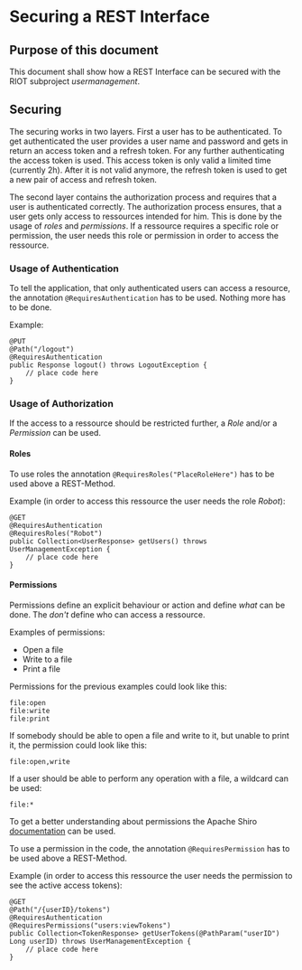 # Securing a REST Interface

## Purpose of this document
This document shall show how a REST Interface can be secured with the RIOT subproject *usermanagement*.

## Securing
The securing works in two layers. First a user has to be authenticated. To get authenticated the user provides a user name and password and gets in return an access token and a refresh token. For any further authenticating the access token is used. This access token is only valid a limited time (currently 2h). After it is not valid anymore, the refresh token is used to get a new pair of access and refresh token.

The second layer contains the authorization process and requires that a user is authenticated correctly. The authorization process ensures, that a user gets only access to ressources intended for him. This is done by the usage of *roles* and *permissions*. If a ressource requires a specific role or permission, the user needs this role or permission in order to access the ressource.

### Usage of Authentication
To tell the application, that only authenticated users can access a resource, the annotation `@RequiresAuthentication` has to be used. Nothing more has to be done.

Example:

    @PUT
    @Path("/logout")
    @RequiresAuthentication
    public Response logout() throws LogoutException {
        // place code here
    }

### Usage of Authorization

If the access to a ressource should be restricted further, a *Role* and/or a *Permission* can be used.

#### Roles

To use roles the annotation `@RequiresRoles("PlaceRoleHere")` has to be used above a REST-Method.

Example (in order to access this ressource the user needs the role *Robot*):

    @GET
    @RequiresAuthentication
    @RequiresRoles("Robot")
    public Collection<UserResponse> getUsers() throws UserManagementException {
        // place code here
    }

#### Permissions

Permissions define an explicit behaviour or action and define *what* can be done. The *don't* define who can access a ressource. 

Examples of permissions:

* Open a file
* Write to a file
* Print a file

Permissions for the previous examples could look like this:
	
	file:open
	file:write
	file:print

If somebody should be able to open a file and write to it, but unable to print it, the permission could look like this:

	file:open,write

If a user should be able to perform any operation with a file, a wildcard can be used:

	file:*

To get a better understanding about permissions the Apache Shiro [documentation](http://shiro.apache.org/permissions.html) can be used.

To use a permission in the code, the annotation `@RequiresPermission` has to be used above a REST-Method.

Example (in order to access this ressource the user needs the permission to see the active access tokens):

    @GET
    @Path("/{userID}/tokens")
    @RequiresAuthentication
    @RequiresPermissions("users:viewTokens")
    public Collection<TokenResponse> getUserTokens(@PathParam("userID") Long userID) throws UserManagementException {
        // place code here
    }




















